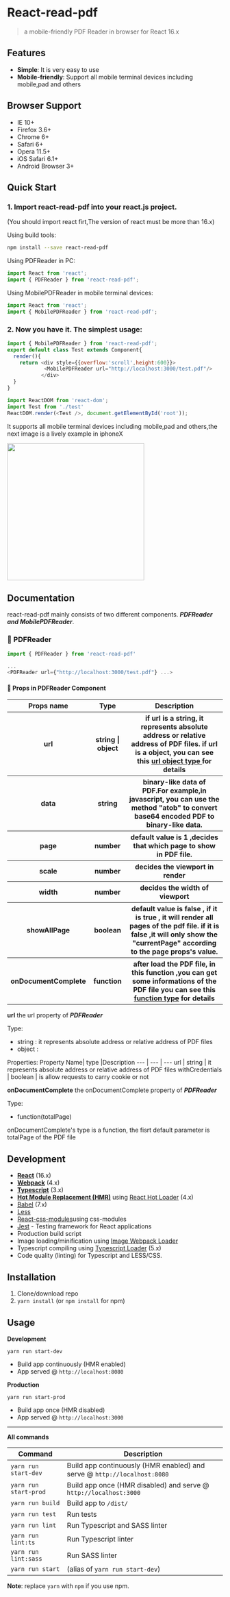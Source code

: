 # React-read-pdf
> a mobile-friendly  PDF Reader in browser for React 16.x

## Features

* **Simple**: It is very easy to use
* **Mobile-friendly**: Support all mobile terminal devices including mobile,pad and others

## Browser Support

* IE 10+
* Firefox 3.6+
* Chrome 6+
* Safari 6+
* Opera 11.5+
* iOS Safari 6.1+
* Android Browser 3+

## Quick Start

### 1. Import react-read-pdf  into your react.js project.

(You should import react firt,The version of react must be more than 16.x)

Using build tools:

```bash
npm install --save react-read-pdf
```
Using PDFReader in PC:
```js
import React from 'react';
import { PDFReader } from 'react-read-pdf';
```
Using MobilePDFReader in mobile terminal devices:
```js
import React from 'react';
import { MobilePDFReader } from 'react-read-pdf';

```
### 2. Now you have it. The simplest usage:

```js
import { MobilePDFReader } from 'react-read-pdf';
export default class Test extends Component{
  render(){
    return <div style={{overflow:'scroll',height:600}}>
            <MobilePDFReader url="http://localhost:3000/test.pdf"/>
           </div>
  }
}
```

```js
import ReactDOM from 'react-dom';
import Test from './test'
ReactDOM.render(<Test />, document.getElementById('root'));
```

It supports all mobile terminal devices including mobile,pad and others,the next image is a lively example in iphoneX 

<img src="https://raw.githubusercontent.com/wiki/forthealllight/react-read-pdf/ip.jpeg" width="320">

## Documentation

react-read-pdf mainly consists of two different components. ***PDFReader and MobilePDFReader***.

### 🌱 PDFReader

```js
import { PDFReader } from 'react-read-pdf'

...
<PDFReader url={"http://localhost:3000/test.pdf"} ...>
```
#### 🌱 Props in PDFReader Component 

<table>
        <tr>
            <th>Props name</th>
            <th>Type</th>
            <th>Description</th>
        </tr>
        <tr>
            <th>url</th>
            <th>string | object</th>
            <th>if url is a string, it represents absolute address or relative address of PDF files. if url is a object, you can see this <a href="#url">url object type </a> for details</th>
        </tr>
        <tr>
            <th>data</th>
            <th>string</th>
            <th>binary-like data of PDF.For example,in javascript, you can use the method "atob" to convert base64 encoded PDF to binary-like data. </th>
        </tr>
        <tr>
            <th>page</th>
            <th>number</th>
            <th>default value is 1 ,decides that which page to show in PDF file.</th>
        </tr>
        <tr>
            <th>scale</th>
            <th>number</th>
            <th>decides the viewport in render</th>
        </tr>
        <tr>
            <th>width</th>
            <th>number</th>
            <th>decides the width of viewport</th>
        </tr>
        <tr>
            <th>showAllPage</th>
            <th>boolean</th>
            <th>default value is false , if it is true , it will render all pages of the pdf file. if it is false ,it will only show the "currentPage" according to the page props's value.</th>
        </tr>
        <tr>
            <th>onDocumentComplete</th>
            <th>function</th>
            <th>after load the PDF file, in this function ,you can get some informations of the PDF file you can see this <a href="#function1">function type</a> for details</th>
        </tr>
    </table>
    
    
    
<a name="url"><b>url</b></a> 
the url property of ***PDFReader***

Type: 

 - string : it represents absolute address or relative address of PDF files
 - object :
 
Properties:
 Property Name| type |Description
--- | --- | ---
url | string | it represents absolute address or relative address of PDF files
withCredentials | boolean | is allow requests to carry cookie or not

<a name="function1"><b>onDocumentComplete</b></a> 
the onDocumentComplete property of ***PDFReader***

Type:

 - function(totalPage)

onDocumentComplete's type is a function, the fisrt default parameter is  totalPage of the PDF file
 
 
## Development

* **[React](https://facebook.github.io/react/)** (16.x)
* **[Webpack](https://webpack.js.org/)** (4.x)
* **[Typescript](https://www.typescriptlang.org/)** (3.x)
* **[Hot Module Replacement (HMR)](https://webpack.js.org/concepts/hot-module-replacement/)** using [React Hot Loader](https://github.com/gaearon/react-hot-loader) (4.x)
* [Babel](http://babeljs.io/) (7.x)
* [Less](http://sass-lang.com/) 
* [React-css-modules](https://github.com/gajus/react-css-modules)using css-modules
* [Jest](https://facebook.github.io/jest/) - Testing framework for React applications
* Production build script
* Image loading/minification using [Image Webpack Loader](https://github.com/tcoopman/image-webpack-loader)
* Typescript compiling using [Typescript Loader](https://github.com/TypeStrong/ts-loader) (5.x)
* Code quality (linting) for Typescript and LESS/CSS.

## Installation
1. Clone/download repo
2. `yarn install` (or `npm install` for npm)

## Usage
**Development**

`yarn run start-dev`

* Build app continuously (HMR enabled)
* App served @ `http://localhost:8080`

**Production**

`yarn run start-prod`

* Build app once (HMR disabled)
* App served @ `http://localhost:3000`

---

**All commands**

Command | Description
--- | ---
`yarn run start-dev` | Build app continuously (HMR enabled) and serve @ `http://localhost:8080`
`yarn run start-prod` | Build app once (HMR disabled) and serve @ `http://localhost:3000`
`yarn run build` | Build app to `/dist/`
`yarn run test` | Run tests
`yarn run lint` | Run Typescript and SASS linter
`yarn run lint:ts` | Run Typescript linter
`yarn run lint:sass` | Run SASS linter
`yarn run start` | (alias of `yarn run start-dev`)



**Note**: replace `yarn` with `npm` if you use npm.




  [1]: https://raw.githubusercontent.com/wiki/forthealllight/react-read-pdf/ip.jpeg
